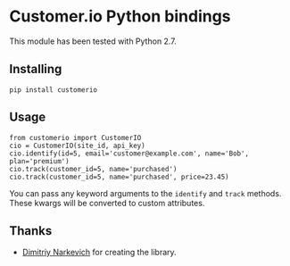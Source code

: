 # Customer.io Python bindings

This module has been tested with Python 2.7.

## Installing

    pip install customerio

## Usage

	from customerio import CustomerIO
	cio = CustomerIO(site_id, api_key)
	cio.identify(id=5, email='customer@example.com', name='Bob', plan='premium')
	cio.track(customer_id=5, name='purchased')
	cio.track(customer_id=5, name='purchased', price=23.45)

You can pass any keyword arguments to the `identify` and `track` methods. These kwargs will be converted to custom attributes.

## Thanks

* [Dimitriy Narkevich](https://github.com/dimier) for creating the library.
